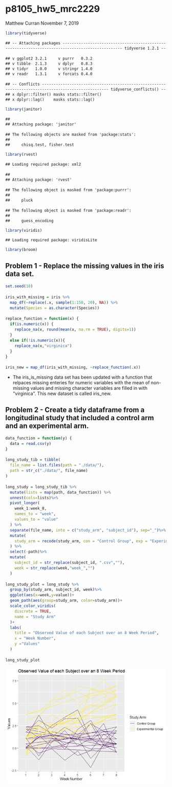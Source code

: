 p8105\_hw5\_mrc2229
================
Matthew Curran
November 7, 2019

``` r
library(tidyverse)
```

    ## -- Attaching packages ------------------------------------------------------------------------------------------------ tidyverse 1.2.1 --

    ## v ggplot2 3.2.1     v purrr   0.3.2
    ## v tibble  2.1.3     v dplyr   0.8.3
    ## v tidyr   1.0.0     v stringr 1.4.0
    ## v readr   1.3.1     v forcats 0.4.0

    ## -- Conflicts --------------------------------------------------------------------------------------------------- tidyverse_conflicts() --
    ## x dplyr::filter() masks stats::filter()
    ## x dplyr::lag()    masks stats::lag()

``` r
library(janitor)
```

    ## 
    ## Attaching package: 'janitor'

    ## The following objects are masked from 'package:stats':
    ## 
    ##     chisq.test, fisher.test

``` r
library(rvest)
```

    ## Loading required package: xml2

    ## 
    ## Attaching package: 'rvest'

    ## The following object is masked from 'package:purrr':
    ## 
    ##     pluck

    ## The following object is masked from 'package:readr':
    ## 
    ##     guess_encoding

``` r
library(viridis)
```

    ## Loading required package: viridisLite

``` r
library(broom)
```

Problem 1 - Replace the missing values in the iris data set.
------------------------------------------------------------

``` r
set.seed(10)

iris_with_missing = iris %>% 
  map_df(~replace(.x, sample(1:150, 20), NA)) %>%
  mutate(Species = as.character(Species))

replace_function = function(x) {
  if(is.numeric(x)) {
    replace_na(x, round(mean(x, na.rm = TRUE), digits=1))
  }
  else if(!is.numeric(x)){
    replace_na(x,"virginica")
  }
}

iris_new = map_df(iris_with_missing, ~replace_function(.x))
```

-   The iris\_is\_missing data set has been updated with a function that relpaces missing enteries for numeric variables with the mean of non-missing values and missing character variables are filled in with "virginica". This new dataset is called iris\_new.

Problem 2 - Create a tidy dataframe from a longitudinal study that included a control arm and an experimental arm.
------------------------------------------------------------------------------------------------------------------

``` r
data_function = function(y) {
  data = read.csv(y)
}

long_study_tib = tibble(
  file_name = list.files(path = "./data/"),
  path = str_c("./data/", file_name)
)

long_study = long_study_tib %>%
  mutate(lists = map(path, data_function)) %>%
  unnest(cols=lists)%>%
  pivot_longer(
    week_1:week_8,
    names_to = "week",
    values_to = "value"
  ) %>%
  separate(file_name, into = c("study_arm", "subject_id"), sep="_")%>%
  mutate(
    study_arm = recode(study_arm, con = "Control Group", exp = "Experimental Group")
  ) %>%
  select(-path)%>%
  mutate(
    subject_id = str_replace(subject_id, ".csv",""),
    week = str_replace(week,"week_","")
  )

long_study_plot = long_study %>%
  group_by(study_arm, subject_id, week)%>%
  ggplot(aes(x=week,y=value))+
  geom_path(aes(group=study_arm, color=study_arm))+
  scale_color_viridis(
    discrete = TRUE,
    name = "Study Arm"
  )+
  labs(
    title = "Observed Value of each Subject over an 8 Week Period",
    x = "Week Number",
    y ="Values"
  ) 

long_study_plot
```

![](p8105_hw5_mrc2229_files/figure-markdown_github/unnamed-chunk-3-1.png)
